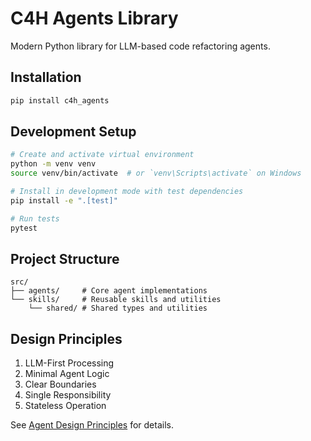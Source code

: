 # C4H Agents Library

Modern Python library for LLM-based code refactoring agents.

## Installation

```bash
pip install c4h_agents
```

## Development Setup

```bash
# Create and activate virtual environment
python -m venv venv
source venv/bin/activate  # or `venv\Scripts\activate` on Windows

# Install in development mode with test dependencies
pip install -e ".[test]"

# Run tests
pytest
```

## Project Structure

```
src/
├── agents/     # Core agent implementations
└── skills/     # Reusable skills and utilities
    └── shared/ # Shared types and utilities
```

## Design Principles

1. LLM-First Processing
2. Minimal Agent Logic
3. Clear Boundaries
4. Single Responsibility
5. Stateless Operation

See [Agent Design Principles](docs/agent_design.md) for details.